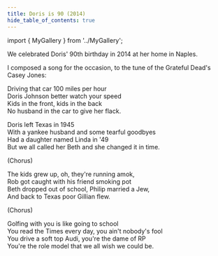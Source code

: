 ```yaml
---
title: Doris is 90 (2014)
hide_table_of_contents: true
---
```


import { MyGallery } from '../MyGallery';

<MyGallery prefix="doris-90" suffix="jpg" num ={4} dir="events" />

We celebrated Doris' 90th birthday in 2014 at her home in Naples.

I composed a song for the occasion, to the tune of the Grateful Dead's Casey Jones:

Driving that car 100 miles per hour  
Doris Johnson better watch your speed  
Kids in the front, kids in the back  
No husband in the car to give her flack.  

Doris left Texas in 1945  
With a yankee husband and some tearful goodbyes  
Had a daughter named Linda in '49  
But we all called her Beth and she changed it in time.  

(Chorus)

The kids grew up, oh, they're running amok,  
Rob got caught with his friend smoking pot  
Beth dropped out of school, Philip married a Jew,  
And back to Texas poor Gillian flew.  

(Chorus)

Golfing with you is like going to school  
You read the Times every day, you ain't nobody's fool  
You drive a soft top Audi, you're the dame of RP  
You're the role model that we all wish we could be.   
